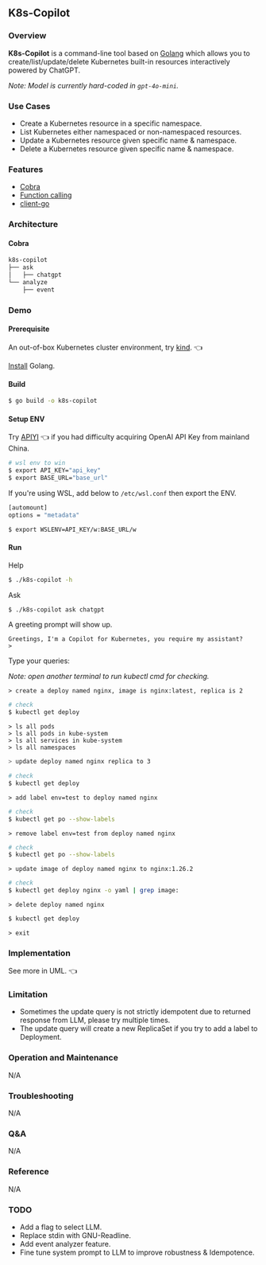 ## K8s-Copilot

### Overview

**K8s-Copilot** is a command-line tool based on [Golang](https://go.dev/) which allows you to create/list/update/delete Kubernetes built-in resources interactively powered by ChatGPT.

*Note: Model is currently hard-coded in `gpt-4o-mini`.*

### Use Cases

- Create a Kubernetes resource in a specific namespace.
- List Kubernetes either namespaced or non-namespaced resources.
- Update a Kubernetes resource given specific name & namespace.
- Delete a Kubernetes resource given specific name & namespace.

### Features

- [Cobra](https://github.com/spf13/cobra)
- [Function calling](https://platform.openai.com/docs/guides/function-calling)
- [client-go](https://github.com/kubernetes/client-go)

### Architecture

#### Cobra

```bash
k8s-copilot
├── ask
│   ├── chatgpt
└── analyze
    ├── event
```

### Demo

#### Prerequisite

An out-of-box Kubernetes cluster environment, try [kind](https://kind.sigs.k8s.io/). 👈

[Install](https://go.dev/doc/install) Golang.

#### Build

```bash
$ go build -o k8s-copilot
```

#### Setup ENV

Try [APIYI](https://www.apiyi.com/register/?aff_code=UFwG) 👈 if you had difficulty acquiring OpenAI API Key from mainland China.

```bash
# wsl env to win
$ export API_KEY="api_key"
$ export BASE_URL="base_url"
```

If you're using WSL, add below to `/etc/wsl.conf` then export the ENV.

```bash
[automount]
options = "metadata"
```

```bash
$ export WSLENV=API_KEY/w:BASE_URL/w
```

#### Run

Help

```bash
$ ./k8s-copilot -h
```

Ask

```bash
$ ./k8s-copilot ask chatgpt
```

A greeting prompt will show up.

```
Greetings, I'm a Copilot for Kubernetes, you require my assistant?
>
```

Type your queries:

*Note: open another terminal to run kubectl cmd for checking.*

```
> create a deploy named nginx, image is nginx:latest, replica is 2
```

```bash
# check
$ kubectl get deploy
```

```
> ls all pods
> ls all pods in kube-system
> ls all services in kube-system
> ls all namespaces
```

```bash
> update deploy named nginx replica to 3
```

```bash
# check
$ kubectl get deploy
```

```
> add label env=test to deploy named nginx
```

```bash
# check
$ kubectl get po --show-labels
```

```
> remove label env=test from deploy named nginx
```

```bash
# check
$ kubectl get po --show-labels
```

```
> update image of deploy named nginx to nginx:1.26.2
```

```bash
# check
$ kubectl get deploy nginx -o yaml | grep image:
```

```
> delete deploy named nginx
```

```bash
$ kubectl get deploy
```

```
> exit
```

### Implementation

See more in UML. 👈

### Limitation

- Sometimes the update query is not strictly idempotent due to returned response from LLM, please try multiple times.
- The update query will create a new ReplicaSet if you try to add a label to Deployment.

### Operation and Maintenance

N/A

### Troubleshooting

N/A

### Q&A

N/A

### Reference

N/A

### TODO

- Add a flag to select LLM.
- Replace stdin with GNU-Readline.
- Add event analyzer feature.
- Fine tune system prompt to LLM to improve robustness & Idempotence.